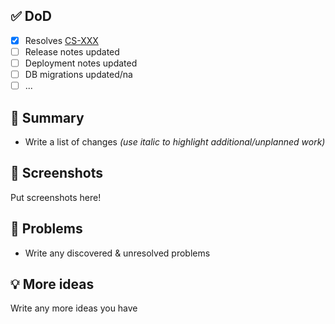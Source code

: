 ## ✅ DoD

- [x] Resolves [CS-XXX](https://jira.rfcx.org/browse/CS-XXX)
- [ ] Release notes updated
- [ ] Deployment notes updated
- [ ] DB migrations updated/na
- [ ] ...

## 📝 Summary

- Write a list of changes _(use italic to highlight additional/unplanned work)_

## 📸 Screenshots

Put screenshots here!

## 🛑 Problems

- Write any discovered & unresolved problems

## 💡 More ideas

Write any more ideas you have
